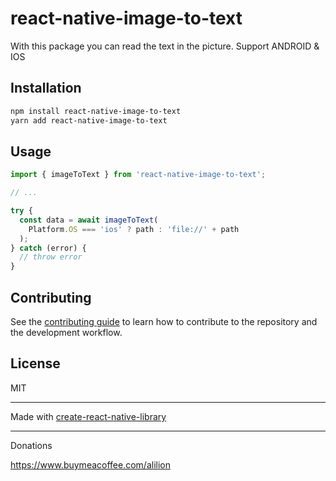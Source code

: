 # react-native-image-to-text

With this package you can read the text in the picture.
Support ANDROID & IOS

## Installation

```sh
npm install react-native-image-to-text
yarn add react-native-image-to-text
```

## Usage

```js
import { imageToText } from 'react-native-image-to-text';

// ...

try {
  const data = await imageToText(
    Platform.OS === 'ios' ? path : 'file://' + path
  );
} catch (error) {
  // throw error
}
```

## Contributing

See the [contributing guide](CONTRIBUTING.md) to learn how to contribute to the repository and the development workflow.

## License

MIT

---

Made with [create-react-native-library](https://github.com/callstack/react-native-builder-bob)

___

Donations

https://www.buymeacoffee.com/alilion